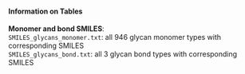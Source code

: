 #### Information on Tables
**Monomer and bond SMILES**:
<br>
`SMILES_glycans_monomer.txt`: all 946 glycan monomer types with corresponding SMILES
<br>
`SMILES_glycans_bond.txt`: all 3 glycan bond types with corresponding SMILES
